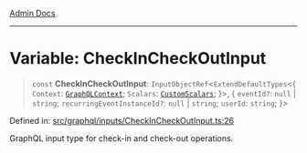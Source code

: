 [Admin Docs](/)

***

# Variable: CheckInCheckOutInput

> `const` **CheckInCheckOutInput**: `InputObjectRef`\<`ExtendDefaultTypes`\<\{ `Context`: [`GraphQLContext`](../../../context/type-aliases/GraphQLContext.md); `Scalars`: [`CustomScalars`](../../../scalars/type-aliases/CustomScalars.md); \}\>, \{ `eventId?`: `null` \| `string`; `recurringEventInstanceId?`: `null` \| `string`; `userId`: `string`; \}\>

Defined in: [src/graphql/inputs/CheckInCheckOutInput.ts:26](https://github.com/Sourya07/talawa-api/blob/583d62db9438de398bb9012a4a2617e2cb268b08/src/graphql/inputs/CheckInCheckOutInput.ts#L26)

GraphQL input type for check-in and check-out operations.
